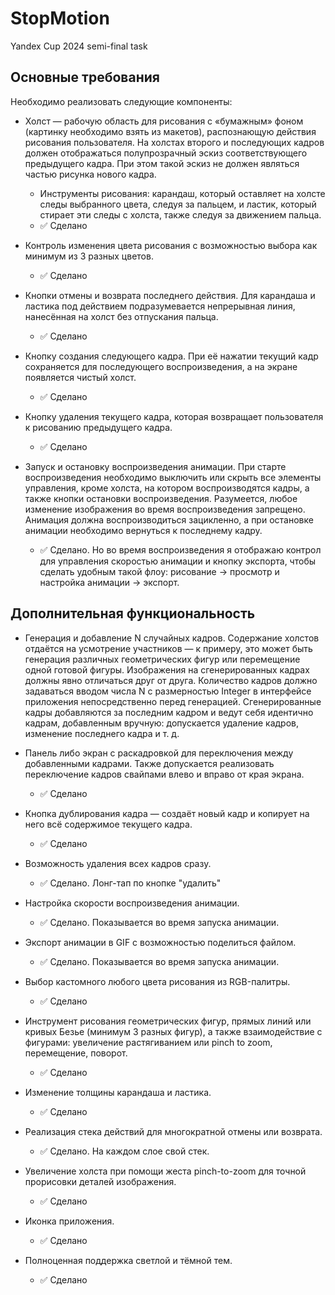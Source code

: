 # StopMotion
Yandex Cup 2024 semi-final task


## Основные требования

Необходимо реализовать следующие компоненты:
* Холст — рабочую область для рисования с «бумажным» фоном (картинку необходимо взять из макетов), распознающую действия рисования пользователя. На холстах второго и последующих кадров должен отображаться полупрозрачный эскиз соответствующего предыдущего кадра. При этом такой эскиз не должен являться частью рисунка нового кадра.
  * Инструменты рисования: карандаш, который оставляет на холсте следы выбранного цвета, следуя за пальцем, и ластик, который стирает эти следы с холста, также следуя за движением пальца.
  * ✅ Сделано

* Контроль изменения цвета рисования с возможностью выбора как минимум из 3 разных цветов.
  * ✅ Сделано

* Кнопки отмены и возврата последнего действия. Для карандаша и ластика под действием подразумевается непрерывная линия, нанесённая на холст без отпускания пальца.
  * ✅ Сделано

* Кнопку создания следующего кадра. При её нажатии текущий кадр сохраняется для последующего воспроизведения, а на экране появляется чистый холст.
  * ✅ Сделано

* Кнопку удаления текущего кадра, которая возвращает пользователя к рисованию предыдущего кадра.
  * ✅ Сделано

* Запуск и остановку воспроизведения анимации. При старте воспроизведения необходимо выключить или скрыть все элементы управления, кроме холста, на котором воспроизводятся кадры, а также кнопки остановки воспроизведения. Разумеется, любое изменение изображения во время воспроизведения запрещено. Анимация должна воспроизводиться зацикленно, а при остановке анимации необходимо вернуться к последнему кадру.
  * ✅ Сделано. Но во время воспроизведения я отображаю контрол для управления скоростью анимации и кнопку экспорта, чтобы сделать удобным такой флоу: рисование → просмотр и настройка анимации → экспорт.


## Дополнительная функциональность
* Генерация и добавление N случайных кадров. Содержание холстов отдаётся на усмотрение участников — к примеру, это может быть генерация различных геометрических фигур или перемещение одной готовой фигуры. Изображения на сгенерированных кадрах должны явно отличаться друг от друга. Количество кадров должно задаваться вводом числа N с размерностью Integer в интерфейсе приложения непосредственно перед генерацией. Сгенерированные кадры добавляются за последним кадром и ведут себя идентично кадрам, добавленным вручную: допускается удаление кадров, изменение последнего кадра и т. д.

* Панель либо экран с раскадровкой для переключения между добавленными кадрами. Также допускается реализовать переключение кадров свайпами влево и вправо от края экрана.
  * ✅ Сделано

* Кнопка дублирования кадра — создаёт новый кадр и копирует на него всё содержимое текущего кадра.
  * ✅ Сделано

* Возможность удаления всех кадров сразу.
  * ✅ Сделано. Лонг-тап по кнопке "удалить"

* Настройка скорости воспроизведения анимации.
  * ✅ Сделано. Показывается во время запуска анимации.

* Экспорт анимации в GIF с возможностью поделиться файлом.
  * ✅ Сделано. Показывается во время запуска анимации.

* Выбор кастомного любого цвета рисования из RGB-палитры.
  * ✅ Сделано

* Инструмент рисования геометрических фигур, прямых линий или кривых Безье (минимум 3 разных фигур), а также взаимодействие с фигурами: увеличение растягиванием или pinch to zoom, перемещение, поворот.
  * ✅ Сделано

* Изменение толщины карандаша и ластика.
  * ✅ Сделано

* Реализация стека действий для многократной отмены или возврата.
  * ✅ Сделано. На каждом слое свой стек.

* Увеличение холста при помощи жеста pinch-to-zoom для точной прорисовки деталей изображения.
  * ✅ Сделано

* Иконка приложения.
  * ✅ Сделано

* Полноценная поддержка светлой и тёмной тем.
  * ✅ Сделано
